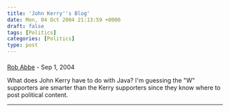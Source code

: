 ```yaml
---
title: 'John Kerry''s Blog'
date: Mon, 04 Oct 2004 21:13:59 +0000
draft: false
tags: [Politics]
categories: [Politics]
type: post
---
```



#### 
[Rob Abbe]( "") - <time datetime="2004-09-13 12:24:53">Sep 1, 2004</time>

What does John Kerry have to do with Java? I'm guessing the "W" supporters are smarter than the Kerry supporters since they know where to post political content.
<hr />
